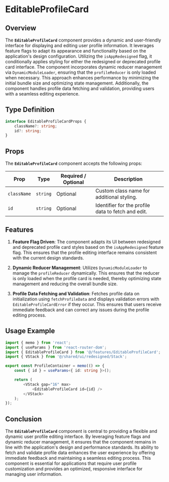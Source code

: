 # EditableProfileCard

## Overview
The **`EditableProfileCard`** component provides a dynamic and user-friendly interface for displaying and editing user profile information. It leverages feature flags to adapt its appearance and functionality based on the application's design configuration. Utilizing the `isAppRedesigned` flag, it conditionally applies styling for either the redesigned or deprecated profile card interface. The component incorporates dynamic reducer management via `DynamicModuleLoader`, ensuring that the `profileReducer` is only loaded when necessary. This approach enhances performance by minimizing the initial bundle size and optimizing state management. Additionally, the component handles profile data fetching and validation, providing users with a seamless editing experience.

## Type Definition
```typescript
interface EditableProfileCardProps {
    className?: string;
    id?: string;
}
```

## Props

The **`EditableProfileCard`** component accepts the following props:

| Prop       | Type                     | Required / Optional | Description                                               |
|------------|--------------------------|----------------------|-----------------------------------------------------------|
| `className` | `string`                 | Optional             | Custom class name for additional styling.                |
| `id`        | `string`                 | Optional             | Identifier for the profile data to fetch and edit.        |

## Features

1. **Feature Flag Driven**: The component adapts its UI between redesigned and deprecated profile card styles based on the `isAppRedesigned` feature flag. This ensures that the profile editing interface remains consistent with the current design standards.

2. **Dynamic Reducer Management**: Utilizes `DynamicModuleLoader` to manage the `profileReducer` dynamically. This ensures that the reducer is only loaded when the profile card is needed, thereby optimizing state management and reducing the overall bundle size.

3. **Profile Data Fetching and Validation**: Fetches profile data on initialization using `fetchProfileData` and displays validation errors with `EditableProfileCardError` if they occur. This ensures that users receive immediate feedback and can correct any issues during the profile editing process.


## Usage Example 
```typescript jsx
import { memo } from 'react';
import { useParams } from 'react-router-dom';
import { EditableProfileCard } from '@/features/EditableProfileCard';
import { VStack } from '@/shared/ui/redesigned/Stack';

export const ProfileContainer = memo(() => {
    const { id } = useParams<{ id: string }>();

    return (
        <VStack gap="16" max>
            <EditableProfileCard id={id} />
        </VStack>
    );
});
```

## Conclusion

The **`EditableProfileCard`** component is central to providing a flexible and dynamic user profile editing interface. By leveraging feature flags and dynamic reducer management, it ensures that the component remains in line with the application's design and performance standards. Its ability to fetch and validate profile data enhances the user experience by offering immediate feedback and maintaining a seamless editing process. This component is essential for applications that require user profile customization and provides an optimized, responsive interface for managing user information.

